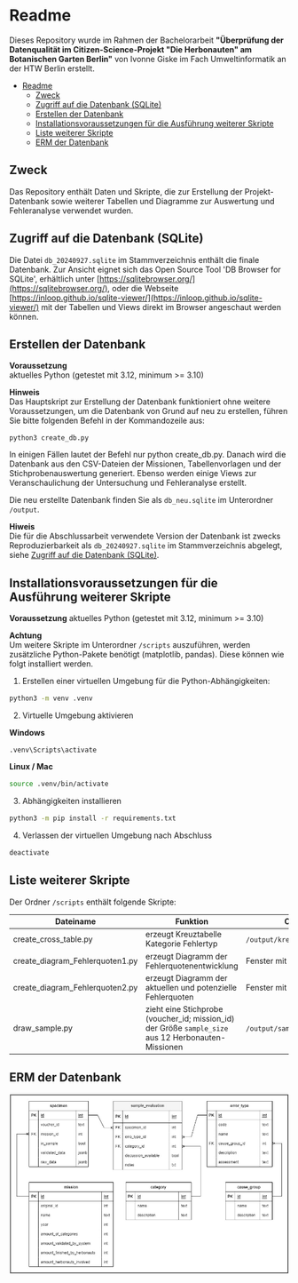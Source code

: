 # Readme

Dieses Repository wurde im Rahmen der Bachelorarbeit **"Überprüfung der Datenqualität im Citizen-Science-Projekt "Die Herbonauten" am Botanischen Garten Berlin"** von Ivonne Giske im Fach Umweltinformatik an der HTW Berlin erstellt.

<!--toc:start-->
- [Readme](#readme)
  - [Zweck](#zweck)
  - [Zugriff auf die Datenbank (SQLite)](#zugriff-auf-die-datenbank-sqlite)
  - [Erstellen der Datenbank](#erstellen-der-datenbank)
  - [Installationsvoraussetzungen für die Ausführung weiterer Skripte](#installationsvoraussetzungen-für-die-ausführung-weiterer-skripte)
  - [Liste weiterer Skripte](#liste-weiterer-skripte)
  - [ERM der Datenbank](#erm-der-datenbank)
<!--toc:end-->


## Zweck

Das Repository enthält Daten und Skripte, die zur Erstellung der Projekt-Datenbank sowie weiterer Tabellen und Diagramme zur Auswertung und Fehleranalyse verwendet wurden.

## Zugriff auf die Datenbank (SQLite)

Die Datei `db_20240927.sqlite` im Stammverzeichnis enthält die finale Datenbank. Zur Ansicht eignet sich das Open Source Tool 'DB Browser for SQLite', erhältlich unter [https://sqlitebrowser.org/](https://sqlitebrowser.org/), oder die Webseite [https://inloop.github.io/sqlite-viewer/](https://inloop.github.io/sqlite-viewer/) mit der Tabellen und Views direkt im Browser angeschaut werden können.

## Erstellen der Datenbank
**Voraussetzung**\
aktuelles Python (getestet mit 3.12, minimum >= 3.10)

**Hinweis**\
Das Hauptskript zur Erstellung der Datenbank funktioniert ohne weitere Voraussetzungen,
um die Datenbank von Grund auf neu zu erstellen, führen Sie bitte folgenden Befehl in der Kommandozeile aus:

```pwsh
python3 create_db.py
```
In einigen Fällen lautet der Befehl nur python create_db.py. Danach wird die Datenbank aus den CSV-Dateien der Missionen, Tabellenvorlagen und der Stichprobenauswertung generiert. Ebenso werden einige Views zur Veranschaulichung der Untersuchung und Fehleranalyse erstellt.

Die neu erstellte Datenbank finden Sie als `db_neu.sqlite` im Unterordner `/output`.

**Hiweis**\
Die für die Abschlussarbeit verwendete Version der Datenbank ist zwecks Reproduzierbarkeit als `db_20240927.sqlite` im Stammverzeichnis abgelegt, siehe [Zugriff auf die Datenbank (SQLite)](#zugriff-auf-die-datenbank-sqlite).

## Installationsvoraussetzungen für die Ausführung weiterer Skripte
**Voraussetzung**
aktuelles Python (getestet mit 3.12, minimum >= 3.10)

**Achtung**\
Um weitere Skripte im Unterordner `/scripts` auszuführen, werden zusätzliche Python-Pakete benötigt (matplotlib, pandas). Diese können wie folgt installiert werden.

1. Erstellen einer virtuellen Umgebung für die Python-Abhängigkeiten:

```sh
python3 -m venv .venv
```

2. Virtuelle Umgebung aktivieren

**Windows**

```pwsh
.venv\Scripts\activate
```

**Linux / Mac**

```sh
source .venv/bin/activate
```

3. Abhängigkeiten installieren

```sh
python3 -m pip install -r requirements.txt
```

4. Verlassen der virtuellen Umgebung nach Abschluss

```sh
deactivate
```

## Liste weiterer Skripte

Der Ordner `/scripts` enthält folgende Skripte:

| Dateiname                       | Funktion                                                    | Output                       |
| ------------------------------- | ----------------------------------------------------------- | ---------------------------- |
| create_cross_table.py           | erzeugt Kreuztabelle Kategorie Fehlertyp                    | `/output/kreuztabelle.csv`   |
| create_diagram_Fehlerquoten1.py | erzeugt Diagramm der Fehlerquotenentwicklung                | Fenster mit Diagramm         |
| create_diagram_Fehlerquoten2.py | erzeugt Diagramm der aktuellen und potenzielle Fehlerquoten | Fenster mit Diagramm         |
| draw_sample.py                  | zieht eine Stichprobe (voucher_id; mission_id) der Größe `sample_size` aus 12 Herbonauten-Missionen | `/output/sample_example.csv` |

## ERM der Datenbank

![ERM](./images/ERM_Herbonauten_DB.jpg)

